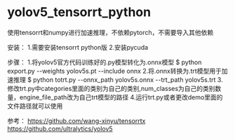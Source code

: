# yolov5_tensorrt_python
使用tensorrt和numpy进行加速推理，不依赖pytorch，不需要导入其他依赖

安装：
1.需要安装tensorrt python版
2.安装pycuda

步骤：
1.将yolov5官方代码训练好的.py模型转化为.onnx模型
$ python export.py --weights yolov5s.pt --include onnx
2.将.onnx转换为.trt模型用于加速推理
$ python totrt.py --onnx_path yolov5s.onnx --trt_path yolov5s.trt
3.修改trt.py中categories里面的类别为自己的类别,num_classes为自己的类别数量，engine_file_path改为自己trt模型的路径
4.运行trt.py或者更改demo里面的文件路径就可以使用

参考：
https://github.com/wang-xinyu/tensorrtx
https://github.com/ultralytics/yolov5



